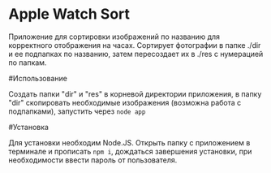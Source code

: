 Apple Watch Sort
==============

Приложение для сортировки изображений по названию для корректного отображения на часах. Сортирует фотографии в папке ./dir и ее подпапках по названию, затем пересоздает их в ./res с нумерацией по папкам.

#Использование

Создать папки "dir" и "res" в корневой директории приложения, в папку "dir" скопировать необходимые изображения (возможна работа с подпапками), запустить через `node app`

#Установка

Для установки необходим Node.JS. Открыть папку с приложением в терминале и прописать `npm i`, дождаться завершения установки, при необходимости ввести пароль от пользователя.
